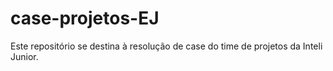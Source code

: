 # case-projetos-EJ
Este repositório se destina à resolução de case do time de projetos da Inteli Junior.
